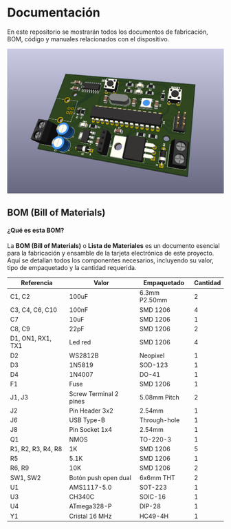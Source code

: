 
# Documentación

En este repositorio se mostrarán todos los documentos de fabricación, BOM, código y manuales relacionados con el dispositivo.

![Render 3D](https://github.com/sLeon2005/Actuador-Nivel-de-Agua/blob/main/render.png?raw=true)

## BOM (Bill of Materials)

#### ¿Qué es esta BOM?
La **BOM (Bill of Materials)** o **Lista de Materiales** es un documento esencial para la fabricación y ensamble de la tarjeta electrónica de este proyecto. Aquí se detallan todos los componentes necesarios, incluyendo su valor, tipo de empaquetado y la cantidad requerida.

| Referencia       | Valor                  | Empaquetado         | Cantidad |
|------------------|------------------------|----------------------|----------|
| C1, C2           | 100uF                  | 6.3mm P2.50mm        | 2        |
| C3, C4, C6, C10  | 100nF                  | SMD 1206             | 4        |
| C7               | 10uF                   | SMD 1206             | 1        |
| C8, C9           | 22pF                   | SMD 1206             | 2        |
| D1, ON1, RX1, TX1| Led red                | SMD 1206             | 4        |
| D2               | WS2812B                | Neopixel             | 1        |
| D3               | 1N5819                 | SOD-123              | 1        |
| D4               | 1N4007                 | DO-41                | 1        |
| F1               | Fuse                   | SMD 1206             | 1        |
| J1, J3           | Screw Terminal 2 pines | 5.08mm Pitch         | 2        |
| J2               | Pin Header 3x2         | 2.54mm               | 1        |
| J6               | USB Type-B             | Through-hole         | 1        |
| J8               | Pin Socket 1x4         | 2.54mm               | 1        |
| Q1               | NMOS                   | TO-220-3             | 1        |
| R1, R2, R3, R4, R8| 1K                    | SMD 1206             | 5        |
| R5               | 5.1K                   | SMD 1206             | 1        |
| R6, R9           | 10K                    | SMD 1206             | 2        |
| SW1, SW2         | Botón push open dual   | 6x6mm THT            | 2        |
| U1               | AMS1117-5.0            | SOT-223              | 1        |
| U3               | CH340C                 | SOIC-16              | 1        |
| U4               | ATmega328-P            | DIP-28               | 1        |
| Y1               | Cristal 16 MHz         | HC49-4H              | 1        |
